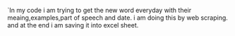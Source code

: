 `In my code i am trying to get the new word everyday with their meaing,examples,part of speech and date.
i am doing this by web scraping.
and at the end i am saving it into excel sheet.
